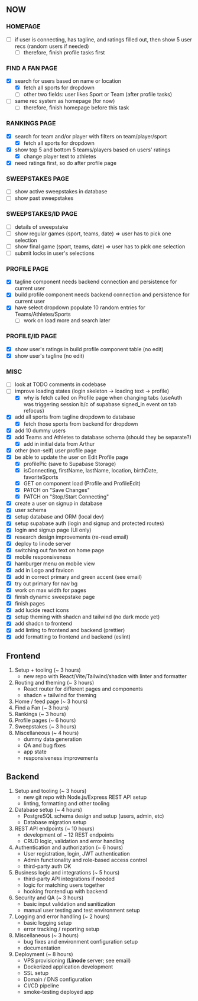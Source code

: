 ## NOW

### HOMEPAGE

- [ ] if user is connecting, has tagline, and ratings filled out, then show 5 user recs (random users if needed)
  - [ ] therefore, finish profile tasks first

### FIND A FAN PAGE

- [x] search for users based on name or location
  - [x] fetch all sports for dropdown
  - [ ] other two fields: user likes Sport or Team (after profile tasks)
- [ ] same rec system as homepage (for now)
  - [ ] therefore, finish homepage before this task

### RANKINGS PAGE

- [x] search for team and/or player with filters on team/player/sport
  - [x] fetch all sports for dropdown
- [x] show top 5 and bottom 5 teams/players based on users' ratings
  - [x] change player text to athletes
- [x] need ratings first, so do after profile page

### SWEEPSTAKES PAGE

- [ ] show active sweepstakes in database
- [ ] show past sweepstakes

### SWEEPSTAKES/ID PAGE

- [ ] details of sweepstake
- [ ] show regular games (sport, teams, date) => user has to pick one selection
- [ ] show final game (sport, teams, date) => user has to pick one selection
- [ ] submit locks in user's selections

### PROFILE PAGE

- [x] tagline component needs backend connection and persistence for current user
- [x] build profile component needs backend connection and persistence for current user
- [x] have select dropdown populate 10 random entries for Teams/Athletes/Sports
  - [ ] work on load more and search later

### PROFILE/ID PAGE

- [x] show user's ratings in build profile component table (no edit)
- [x] show user's tagline (no edit)

### MISC

- [ ] look at TODO comments in codebase
- [ ] improve loading states (login skeleton -> loading text -> profile)
  - [x] why is fetch called on Profile page when changing tabs (useAuth was triggering session b/c of supabase signed_in event on tab refocus)
- [x] add all sports from tagline dropdown to database
  - [x] fetch those sports from backend for dropdown
- [x] add 10 dummy users
- [x] add Teams and Athletes to database schema (should they be separate?)
  - [x] add in initial data from Arthur
- [x] other (non-self) user profile page
- [x] be able to update the user on Edit Profile page
  - [x] profilePic (save to Supabase Storage)
  - [x] isConnecting, firstName, lastName, location, birthDate, favoriteSports
  - [x] GET on component load (Profile and ProfileEdit)
  - [x] PATCH on "Save Changes"
  - [x] PATCH on "Stop/Start Connecting"
- [x] create a user on signup in database
- [x] user schema
- [x] setup database and ORM (local dev)
- [x] setup supabase auth (login and signup and protected routes)
- [x] login and signup page (UI only)
- [x] research design improvements (re-read email)
- [x] deploy to linode server
- [x] switching out fan text on home page
- [x] mobile responsiveness
- [x] hamburger menu on mobile view
- [x] add in Logo and favicon
- [x] add in correct primary and green accent (see email)
- [x] try out primary for nav bg
- [x] work on max width for pages
- [x] finish dynamic sweepstake page
- [x] finish pages
- [x] add lucide react icons
- [x] setup theming with shadcn and tailwind (no dark mode yet)
- [x] add shadcn to frontend
- [x] add linting to frontend and backend (prettier)
- [x] add formatting to frontend and backend (eslint)

## Frontend

1. Setup + tooling (~ 3 hours)
   - new repo with React/Vite/Tailwind/shadcn with linter and formatter
2. Routing and theming (~ 3 hours)
   - React router for different pages and components
   - shadcn + tailwind for theming
3. Home / feed page (~ 3 hours)
4. Find a Fan (~ 3 hours)
5. Rankings (~ 3 hours)
6. Profile pages (~ 6 hours)
7. Sweepstakes (~ 3 hours)
8. Miscellaneous (~ 4 hours)
   - dummy data generation
   - QA and bug fixes
   - app state
   - responsiveness improvements

## Backend

1. Setup and tooling (~ 3 hours)
   - new git repo with Node.js/Express REST API setup
   - linting, formatting and other tooling
2. Database setup (~ 4 hours)
   - PostgreSQL schema design and setup (users, admin, etc)
   - Database migration setup
3. REST API endpoints (~ 10 hours)
   - development of ~ 12 REST endpoints
   - CRUD logic, validation and error handling
4. Authentication and authorization (~ 6 hours)
   - User registration, login, JWT authentication
   - Admin functionality and role-based access control
   - third-party auth OK
5. Business logic and integrations (~ 5 hours)
   - third-party API integrations if needed
   - logic for matching users together
   - hooking frontend up with backend
6. Security and QA (~ 3 hours)
   - basic input validation and sanitization
   - manual user testing and test environment setup
7. Logging and error handling (~ 2 hours)
   - basic logging setup
   - error tracking / reporting setup
8. Miscellaneous (~ 3 hours)
   - bug fixes and environment configuration setup
   - documentation
9. Deployment (~ 8 hours)
   - VPS provisioning (**Linode** server; see email)
   - Dockerized application development
   - SSL setup
   - Domain / DNS configuration
   - CI/CD pipeline
   - smoke-testing deployed app
